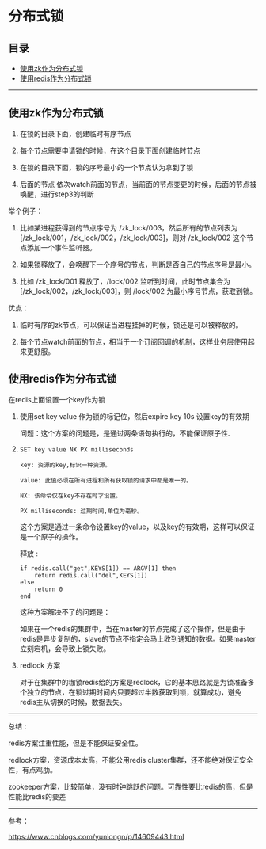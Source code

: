 # 分布式锁

## 目录

* [使用zk作为分布式锁](#使用zk作为分布式锁)
* [使用redis作为分布式锁](#使用redis作为分布式锁)

---

## 使用zk作为分布式锁

1. 在锁的目录下面，创建临时有序节点

2. 每个节点需要申请锁的时候，在这个目录下面创建临时节点

3. 在锁的目录下面，锁的序号最小的一个节点认为拿到了锁

4. 后面的节点 依次watch前面的节点，当前面的节点变更的时候，后面的节点被唤醒，进行step3的判断

举个例子：

1) 比如某进程获得到的节点序号为 /zk_lock/003，然后所有的节点列表为[/zk_lock/001，/zk_lock/002，/zk_lock/003]，则对 /zk_lock/002 这个节点添加一个事件监听器。

2) 如果锁释放了，会唤醒下一个序号的节点，判断是否自己的节点序号是最小。

3) 比如 /zk_lock/001 释放了，/lock/002 监听到时间，此时节点集合为[/zk_lock/002，/zk_lock/003]，则 /lock/002 为最小序号节点，获取到锁。

优点：
1. 临时有序的zk节点，可以保证当进程挂掉的时候，锁还是可以被释放的。

2. 每个节点watch前面的节点，相当于一个订阅回调的机制，这样业务层使用起来更舒服。


## 使用redis作为分布式锁

在redis上面设置一个key作为锁

1. 使用set key value 作为锁的标记位，然后expire key 10s 设置key的有效期

    问题：这个方案的问题是，是通过两条语句执行的，不能保证原子性.

2. `SET key value NX PX milliseconds`

    ```
    key: 资源的key,标识一种资源。

    value: 此值必须在所有进程和所有获取锁的请求中都是唯一的。

    NX: 该命令仅在key不存在时才设置。

    PX milliseconds: 过期时间,单位为毫秒。
    ```

    这个方案是通过一条命令设置key的value，以及key的有效期，这样可以保证是一个原子的操作。

    释放 :
    ```
    if redis.call("get",KEYS[1]) == ARGV[1] then
        return redis.call("del",KEYS[1])
    else
        return 0
    end
    ```

    这种方案解决不了的问题是：

    如果在一个redis的集群中，当在master的节点完成了这个操作，但是由于redis是异步复制的，slave的节点不指定会马上收到通知的数据。如果master立刻宕机，会导致上锁失败。

3. redlock 方案

    对于在集群中的枷锁redis给的方案是redlock，它的基本思路就是为锁准备多个独立的节点，在锁过期时间内只要超过半数获取到锁，就算成功，避免redis主从切换的时候，数据丢失。

-----

总结 : 

redis方案注重性能，但是不能保证安全性。

redlock方案，资源成本太高，不能公用redis cluster集群，还不能绝对保证安全性，有点鸡肋。

zookeeper方案，比较简单，没有时钟跳跃的问题。可靠性要比redis的高，但是性能比redis的要差

---

参考：

https://www.cnblogs.com/yunlongn/p/14609443.html



